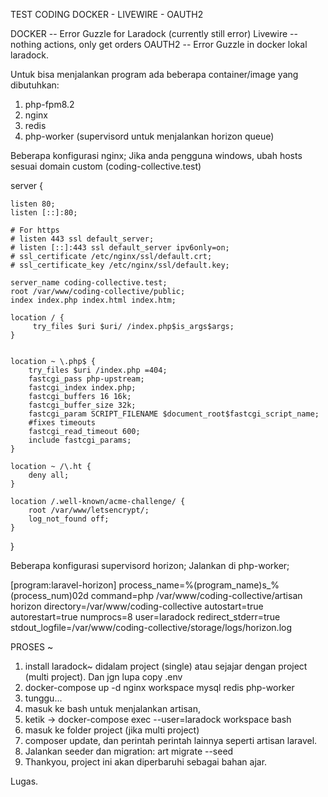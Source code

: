 TEST CODING DOCKER - LIVEWIRE - OAUTH2

DOCKER -- Error Guzzle for Laradock (currently still error)
Livewire -- nothing actions, only get orders
OAUTH2 -- Error Guzzle in docker lokal laradock.

Untuk bisa menjalankan program ada beberapa container/image yang dibutuhkan:
1. php-fpm8.2
2. nginx
3. redis
4. php-worker (supervisord untuk menjalankan horizon queue)

Beberapa konfigurasi nginx; Jika anda pengguna windows, ubah hosts sesuai domain custom (coding-collective.test)

server {

    listen 80;
    listen [::]:80;

    # For https
    # listen 443 ssl default_server;
    # listen [::]:443 ssl default_server ipv6only=on;
    # ssl_certificate /etc/nginx/ssl/default.crt;
    # ssl_certificate_key /etc/nginx/ssl/default.key;

    server_name coding-collective.test;
    root /var/www/coding-collective/public;
    index index.php index.html index.htm;

    location / {
         try_files $uri $uri/ /index.php$is_args$args;
    }

    
    location ~ \.php$ {
        try_files $uri /index.php =404;
        fastcgi_pass php-upstream;
        fastcgi_index index.php;
        fastcgi_buffers 16 16k;
        fastcgi_buffer_size 32k;
        fastcgi_param SCRIPT_FILENAME $document_root$fastcgi_script_name;
        #fixes timeouts
        fastcgi_read_timeout 600;
        include fastcgi_params;
    }

    location ~ /\.ht {
        deny all;
    }

    location /.well-known/acme-challenge/ {
        root /var/www/letsencrypt/;
        log_not_found off;
    }
}

Beberapa konfigurasi supervisord horizon; Jalankan di php-worker;

[program:laravel-horizon]
process_name=%(program_name)s_%(process_num)02d
command=php /var/www/coding-collective/artisan horizon
directory=/var/www/coding-collective
autostart=true
autorestart=true
numprocs=8
user=laradock
redirect_stderr=true
stdout_logfile=/var/www/coding-collective/storage/logs/horizon.log





PROSES ~
1. install laradock~ didalam project (single) atau sejajar dengan project (multi project). Dan jgn lupa copy .env
2. docker-compose up -d nginx workspace mysql redis php-worker
3. tunggu...
4. masuk ke bash untuk menjalankan artisan,
5. ketik -> docker-compose exec --user=laradock workspace bash
6. masuk ke folder project (jika multi project)
7. composer update, dan perintah perintah lainnya seperti artisan laravel.
8. Jalankan seeder dan migration: art migrate --seed
9. Thankyou, project ini akan diperbaruhi sebagai bahan ajar.

Lugas.
